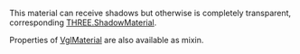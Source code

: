 This material can receive shadows but otherwise is completely transparent,
corresponding [THREE.ShadowMaterial](https://threejs.org/docs/index.html#api/materials/ShadowMaterial).

Properties of [VglMaterial](vgl-material) are also available as mixin. 

